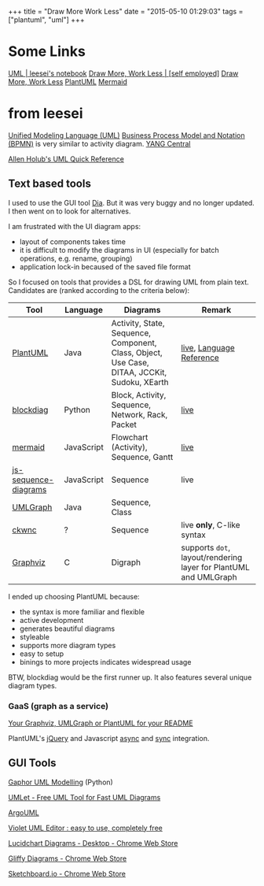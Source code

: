 +++
title = "Draw More Work Less"
date = "2015-05-10 01:29:03"
tags = ["plantuml", "uml"]
+++
# Some Links
[UML | leesei's notebook](http://leesei.github.io/uml/)
[Draw More, Work Less | [self employed]](http://www.mbarsinai.com/blog/2014/01/12/draw-more-work-less/)
[Draw More, Work Less](http://www.slideshare.net/MichaelBarSinai/generated-siagramspublic)
[PlantUML](http://plantuml.sourceforge.net/sitemap.html)
[Mermaid](http://knsv.github.io/mermaid/)

# from leesei
[Unified Modeling Language (UML)](http://en.wikipedia.org/wiki/Unified_Modeling_Language)
[Business Process Model and Notation (BPMN)](http://en.wikipedia.org/wiki/Business_Process_Model_and_Notation) is very similar to activity diagram.
[YANG Central](http://www.yang-central.org/twiki/bin/view/Main/WebHome)

[Allen Holub's UML Quick Reference](http://www.holub.com/goodies/uml/)

<!--more-->

## Text based tools

I used to use the GUI tool [Dia](https://wiki.gnome.org/Apps/Dia/). But it was very buggy and no longer updated. I then went on to look for alternatives.

I am frustrated with the UI diagram apps:
- layout of components takes time
- it is difficult to modify the diagrams in UI (especially for batch operations, e.g. rename, grouping)
- application lock-in becaused of the saved file format

So I focused on tools that provides a DSL for drawing UML from plain text.
Candidates are (ranked according to the criteria below):

Tool           | Language   | Diagrams           | Remark
--------       | -------    | -------            | -------
[PlantUML][]   | Java       | Activity, State, Sequence, Component, Class, Object, Use Case, DITAA, JCCKit, Sudoku, XEarth | [live](http://www.plantuml.com/plantuml/), [Language Reference](http://plantuml.sourceforge.net/PlantUML_Language_Reference_Guide.pdf)
[blockdiag][]  | Python     | Block, Activity, Sequence, Network, Rack, Packet | [live](http://blockdiag.appspot.com/)
[mermaid][]    | JavaScript | Flowchart (Activity), Sequence, Gantt | [live](http://knsv.github.io/mermaid/live_editor/)
[js-sequence-diagrams][] | JavaScript | Sequence | live
[UMLGraph][]   | Java       | Sequence, Class    |
[ckwnc][]      | ?          | Sequence           | live **only**, C-like syntax
[Graphviz][]   | C          | Digraph            | supports `dot`, layout/rendering layer for PlantUML and UMLGraph

[PlantUML]: http://plantuml.sourceforge.net/
[blockdiag]: http://blockdiag.com/en/
[mermaid]: https://github.com/knsv/mermaid
[js-sequence-diagrams]: http://bramp.github.io/js-sequence-diagrams/
[UMLGraph]: http://www.umlgraph.org/index.html
[ckwnc]: http://www.ckwnc.com
[Graphviz]: http://www.graphviz.org/

I ended up choosing PlantUML because:
- the syntax is more familiar and flexible
- active development
- generates beautiful diagrams
- styleable
- supports more diagram types
- easy to setup
- binings to more projects indicates widespread usage

BTW, blockdiag would be the first runner up. It also features several unique diagram types.

### GaaS (graph as a service)

[Your Graphviz, UMLGraph or PlantUML for your README](http://www.gravizo.com/)

PlantUML's [jQuery](http://plantuml.sourceforge.net/jquery.html) and Javascript [async](http://plantuml.sourceforge.net/demojavascript.html) and [sync](http://plantuml.sourceforge.net/demojavascript2.html) integration.

## GUI Tools

[Gaphor UML Modelling](http://gaphor.sourceforge.net/download.php)  (Python)

[UMLet - Free UML Tool for Fast UML Diagrams](http://www.umlet.com/)

[ArgoUML](http://argouml.tigris.org/)

[Violet UML Editor : easy to use, completely free](http://alexdp.free.fr/violetumleditor/page.php)

[Lucidchart Diagrams - Desktop - Chrome Web Store](https://chrome.google.com/webstore/detail/lucidchart-diagrams-deskt/djejicklhojeokkfmdelnempiecmdomj?hl=en)

[Gliffy Diagrams - Chrome Web Store](https://chrome.google.com/webstore/detail/gliffy-diagrams/bhmicilclplefnflapjmnngmkkkkpfad?hl=en)

[Sketchboard.io - Chrome Web Store](https://chrome.google.com/webstore/detail/sketchboardio/bgafhjpdkfjfmmjbebbdckolonomaoil?hl=en)
